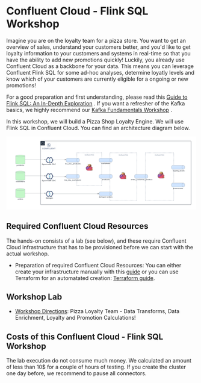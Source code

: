 # Confluent Cloud - Flink SQL Workshop
Imagine you are on the loyalty team for a pizza store. You want to get an overview of sales, understand your customers better, and you'd like to get loyalty information to your customers and systems in real-time so that you have the ability to add new promotions quickly!  Luckily, you already use Confluent Cloud as a backbone for your data. This means you can leverage Confluent Flink SQL for some ad-hoc analyses, determine loyatly levels and know which of your customers are currently eligible for a ongoing or new promotions!

For a good preparation and first understanding, please read this [Guide to Flink SQL: An In-Depth Exploration](https://www.confluent.io/blog/getting-started-with-apache-flink-sql/) . 
If you want a refresher of the Kafka basics, we highly recommend our [Kafka Fundamentals Workshop](https://www.confluent.io/resources/online-talk/fundamentals-workshop-apache-kafka-101/) .

In this workshop, we will build a Pizza Shop Loyalty Engine. We will use Flink SQL in Confluent Cloud. You can find an architecture diagram below.

![image](assets/demo-env-full.png)


## Required Confluent Cloud Resources 
The hands-on consists of a lab (see below), and these require Confluent Cloud infrastructure that has to be provisioned before we can start with the actual workshop. 

 *  Preparation of required Confluent Cloud Resources: You can either create your infrastructure manually with this [guide](prereq.md) or you can use Terraform for an automatated creation: [Terraform guide](terraform.md).

## Workshop Lab
  *  [Workshop Directions](worksh0p/README.md): Pizza Loyalty Team - Data Transforms, Data Enrichment, Loyalty and Promotion Calculations!

## Costs of this Confluent Cloud - Flink SQL Workshop
The lab execution do not consume much money. We calculated an amount of less than 10$ for a couple of hours of testing. If you create the cluster one day before, we recommend to pause all connectors.
